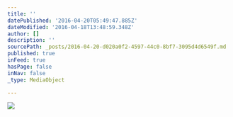 ```yaml
---
title: ''
datePublished: '2016-04-20T05:49:47.885Z'
dateModified: '2016-04-18T13:48:59.348Z'
author: []
description: ''
sourcePath: _posts/2016-04-20-d020a0f2-4597-44c0-8bf7-3095d4d6549f.md
published: true
inFeed: true
hasPage: false
inNav: false
_type: MediaObject

---
```

![](https://the-grid-user-content.s3-us-west-2.amazonaws.com/49b40beb-e15b-46ae-a24c-bb610bce59ae.jpg)